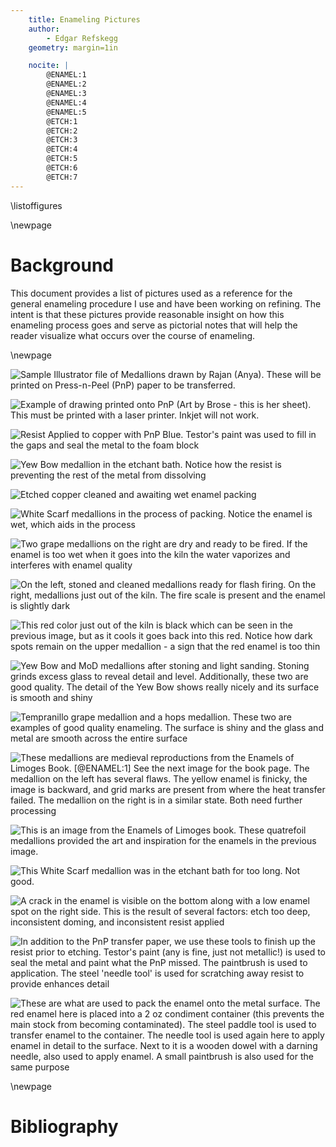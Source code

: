 ```yaml
---
    title: Enameling Pictures
    author:
        - Edgar Refskegg
    geometry: margin=1in

    nocite: |
        @ENAMEL:1
        @ENAMEL:2
        @ENAMEL:3
        @ENAMEL:4
        @ENAMEL:5
        @ETCH:1
        @ETCH:2
        @ETCH:3
        @ETCH:4
        @ETCH:5
        @ETCH:6
        @ETCH:7
---
```


\listoffigures

\newpage

# Background

This document provides a list of pictures used as a reference for the
general enameling procedure I use and have been working on refining.
The intent is that these pictures provide reasonable insight on how this
enameling process goes and serve as pictorial notes that will help the
reader visualize what occurs over the course of enameling.

\newpage

![Sample Illustrator file of Medallions drawn by Rajan (Anya). These will be printed on Press-n-Peel (PnP) paper to be transferred.](../refskeggbrewing.github.io/assets/images/enamel38.png)

![Example of drawing printed onto PnP (Art by Brose - this is her sheet). This must be printed with a laser printer. Inkjet will not work.](../refskeggbrewing.github.io/assets/images/enamel37.jpg)

![Resist Applied to copper with PnP Blue. Testor's paint was used to fill in the gaps and seal the metal to the foam block](../refskeggbrewing.github.io/assets/images/enamel39.JPEG)

![Yew Bow medallion in the etchant bath. Notice how the resist is preventing the rest of the metal from dissolving](../refskeggbrewing.github.io/assets/images/enamel2.JPEG)

![Etched copper cleaned and awaiting wet enamel packing](../refskeggbrewing.github.io/assets/images/enamel23.JPEG)

![White Scarf medallions in the process of packing. Notice the enamel is wet, which aids in the process](../refskeggbrewing.github.io/assets/images/enamel42.JPEG)

![Two grape medallions on the right are dry and ready to be fired. If the enamel is too wet when it goes into the kiln the water vaporizes and interferes with enamel quality](../refskeggbrewing.github.io/assets/images/enamel43.JPEG)

![On the left, stoned and cleaned medallions ready for flash firing. On the right, medallions just out of the kiln. The fire scale is present and the enamel is slightly dark](../refskeggbrewing.github.io/assets/images/enamel4.JPEG)

![This red color just out of the kiln is black which can be seen in the previous image, but as it cools it goes back into this red. Notice how dark spots remain on the upper medallion - a sign that the red enamel is too thin](../refskeggbrewing.github.io/assets/images/enamel5.JPEG)

![Yew Bow and MoD medallions after stoning and light sanding. Stoning grinds excess glass to reveal detail and level. Additionally, these two are good quality. The detail of the Yew Bow shows really nicely and its surface is smooth and shiny](../refskeggbrewing.github.io/assets/images/enamel6.JPEG)

![Tempranillo grape medallion and a hops medallion. These two are examples of good quality enameling. The surface is shiny and the glass and metal are smooth across the entire surface](../refskeggbrewing.github.io/assets/images/enamel46.jpg)

![These medallions are medieval reproductions from the Enamels of Limoges Book. [@ENAMEL:1] See the next image for the book page. The medallion on the left has several flaws. The yellow enamel is finicky, the image is backward, and grid marks are present from where the heat transfer failed. The medallion on the right is in a similar state. Both need further processing](../refskeggbrewing.github.io/assets/images/bacchus9.jpg)

![This is an image from the Enamels of Limoges book.[^1] These quatrefoil medallions provided the art and inspiration for the enamels in the previous image.](../refskeggbrewing.github.io/assets/images/quatrefoil_medallions.png)

[^1]: Enamels of Limoges, 35. Medallions and Straps from a Coffret, pg. 152-153

![This White Scarf medallion was in the etchant bath for too long. Not good.](../refskeggbrewing.github.io/assets/images/enamel31.JPEG)

![A crack in the enamel is visible on the bottom along with a low enamel spot on the right side. This is the result of several factors: etch too deep, inconsistent doming, and inconsistent resist applied](../refskeggbrewing.github.io/assets/images/enamel34.jpg)

![In addition to the PnP transfer paper, we use these tools to finish up the resist prior to etching. Testor's paint (any is fine, just not metallic!) is used to seal the metal and paint what the PnP missed. The paintbrush is used to application. The steel 'needle tool' is used for scratching away resist to provide enhances detail](../refskeggbrewing.github.io/assets/images/enamel48.jpg)

![These are what are used to pack the enamel onto the metal surface. The red enamel here is placed into a 2 oz condiment container (this prevents the main stock from becoming contaminated). The steel paddle tool is used to transfer enamel to the container. The needle tool is used again here to apply enamel in detail to the surface. Next to it is a wooden dowel with a darning needle, also used to apply enamel. A small paintbrush is also used for the same purpose](../refskeggbrewing.github.io/assets/images/enamel47.jpg)

\newpage

# Bibliography 

